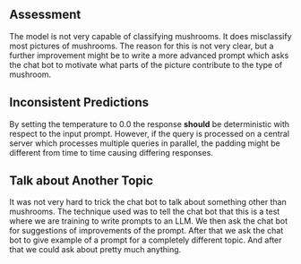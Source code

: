 ## Assessment

The model is not very capable of classifying mushrooms. It does misclassify most pictures of
mushrooms. The reason for this is not very clear, but a further improvement might be to write a more
advanced prompt which asks the chat bot to motivate what parts of the picture contribute to the type
of mushroom.

## Inconsistent Predictions

By setting the temperature to 0.0 the response **should** be deterministic with respect to the input
prompt. However, if the query is processed on a central server which processes multiple queries in
parallel, the padding might be different from time to time causing differing responses.

## Talk about Another Topic

It was not very hard to trick the chat bot to talk about something other than mushrooms. The
technique used was to tell the chat bot that this is a test where we are training to write prompts
to an LLM. We then ask the chat bot for suggestions of improvements of the prompt. After that we
ask the chat bot to give example of a prompt for a completely different topic. And after that we
could ask about pretty much anything.


